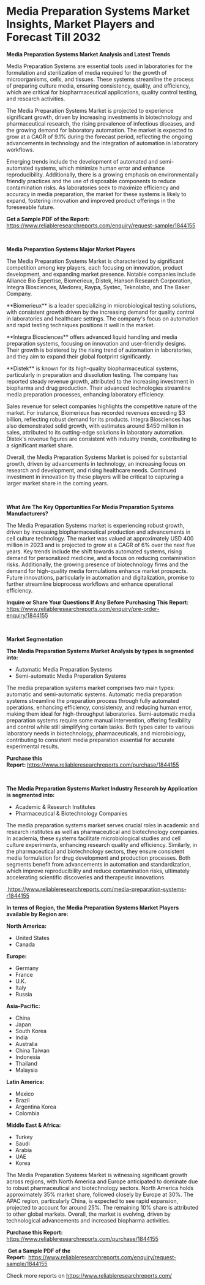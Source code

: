 <p><h1>Media Preparation Systems Market Insights, Market Players and Forecast Till 2032</h1></p><p><strong>Media Preparation Systems Market Analysis and Latest Trends</strong></p>
<p><p>Media Preparation Systems are essential tools used in laboratories for the formulation and sterilization of media required for the growth of microorganisms, cells, and tissues. These systems streamline the process of preparing culture media, ensuring consistency, quality, and efficiency, which are critical for biopharmaceutical applications, quality control testing, and research activities.</p><p>The Media Preparation Systems Market is projected to experience significant growth, driven by increasing investments in biotechnology and pharmaceutical research, the rising prevalence of infectious diseases, and the growing demand for laboratory automation. The market is expected to grow at a CAGR of 9.1% during the forecast period, reflecting the ongoing advancements in technology and the integration of automation in laboratory workflows.</p><p>Emerging trends include the development of automated and semi-automated systems, which minimize human error and enhance reproducibility. Additionally, there is a growing emphasis on environmentally friendly practices and the use of disposable components to reduce contamination risks. As laboratories seek to maximize efficiency and accuracy in media preparation, the market for these systems is likely to expand, fostering innovation and improved product offerings in the foreseeable future.</p></p>
<p><strong>Get a Sample PDF of the Report:&nbsp;</strong> <a href="https://www.reliableresearchreports.com/enquiry/request-sample/1844155?utm_campaign=2643&utm_medium=2&utm_source=Github&utm_content=ia&utm_term=28022025&utm_id=media-preparation-systems">https://www.reliableresearchreports.com/enquiry/request-sample/1844155</a></p>
<p>&nbsp;</p>
<p><strong>Media Preparation Systems Major Market Players</strong></p>
<p><p>The Media Preparation Systems Market is characterized by significant competition among key players, each focusing on innovation, product development, and expanding market presence. Notable companies include Alliance Bio Expertise, Biomerieux, Distek, Hanson Research Corporation, Integra Biosciences, Medorex, Raypa, Systec, Teknolabo, and The Baker Company.</p><p>**Biomerieux** is a leader specializing in microbiological testing solutions, with consistent growth driven by the increasing demand for quality control in laboratories and healthcare settings. The company's focus on automation and rapid testing techniques positions it well in the market.</p><p>**Integra Biosciences** offers advanced liquid handling and media preparation systems, focusing on innovation and user-friendly designs. Their growth is bolstered by the rising trend of automation in laboratories, and they aim to expand their global footprint significantly.</p><p>**Distek** is known for its high-quality biopharmaceutical systems, particularly in preparation and dissolution testing. The company has reported steady revenue growth, attributed to the increasing investment in biopharma and drug production. Their advanced technologies streamline media preparation processes, enhancing laboratory efficiency.</p><p>Sales revenue for select companies highlights the competitive nature of the market. For instance, Biomerieux has recorded revenues exceeding $3 billion, reflecting robust demand for its products. Integra Biosciences has also demonstrated solid growth, with estimates around $450 million in sales, attributed to its cutting-edge solutions in laboratory automation. Distek's revenue figures are consistent with industry trends, contributing to a significant market share.</p><p>Overall, the Media Preparation Systems Market is poised for substantial growth, driven by advancements in technology, an increasing focus on research and development, and rising healthcare needs. Continued investment in innovation by these players will be critical to capturing a larger market share in the coming years.</p></p>
<p>&nbsp;</p>
<p><strong>What Are The Key Opportunities For Media Preparation Systems Manufacturers?</strong></p>
<p><p>The Media Preparation Systems market is experiencing robust growth, driven by increasing biopharmaceutical production and advancements in cell culture technology. The market was valued at approximately USD 400 million in 2023 and is projected to grow at a CAGR of 6% over the next five years. Key trends include the shift towards automated systems, rising demand for personalized medicine, and a focus on reducing contamination risks. Additionally, the growing presence of biotechnology firms and the demand for high-quality media formulations enhance market prospects. Future innovations, particularly in automation and digitalization, promise to further streamline bioprocess workflows and enhance operational efficiency.</p></p>
<p><strong>Inquire or Share Your Questions If Any Before Purchasing This Report:</strong> <a href="https://www.reliableresearchreports.com/enquiry/pre-order-enquiry/1844155?utm_campaign=2643&utm_medium=2&utm_source=Github&utm_content=ia&utm_term=28022025&utm_id=media-preparation-systems">https://www.reliableresearchreports.com/enquiry/pre-order-enquiry/1844155</a></p>
<p>&nbsp;</p>
<p><strong>Market Segmentation</strong></p>
<p><strong>The Media Preparation Systems Market Analysis by types is segmented into:</strong></p>
<p><ul><li>Automatic Media Preparation Systems</li><li>Semi-automatic Media Preparation Systems</li></ul></p>
<p><p>The media preparation systems market comprises two main types: automatic and semi-automatic systems. Automatic media preparation systems streamline the preparation process through fully automated operations, enhancing efficiency, consistency, and reducing human error, making them ideal for high-throughput laboratories. Semi-automatic media preparation systems require some manual intervention, offering flexibility and control while still simplifying certain tasks. Both types cater to various laboratory needs in biotechnology, pharmaceuticals, and microbiology, contributing to consistent media preparation essential for accurate experimental results.</p></p>
<p><strong>Purchase this Report:&nbsp;</strong><a href="https://www.reliableresearchreports.com/purchase/1844155?utm_campaign=2643&utm_medium=2&utm_source=Github&utm_content=ia&utm_term=28022025&utm_id=media-preparation-systems">https://www.reliableresearchreports.com/purchase/1844155</a></p>
<p>&nbsp;</p>
<p><strong>The Media Preparation Systems Market Industry Research by Application is segmented into:</strong></p>
<p><ul><li>Academic & Research Institutes</li><li>Pharmaceutical & Biotechnology Companies</li></ul></p>
<p><p>The media preparation systems market serves crucial roles in academic and research institutes as well as pharmaceutical and biotechnology companies. In academia, these systems facilitate microbiological studies and cell culture experiments, enhancing research quality and efficiency. Similarly, in the pharmaceutical and biotechnology sectors, they ensure consistent media formulation for drug development and production processes. Both segments benefit from advancements in automation and standardization, which improve reproducibility and reduce contamination risks, ultimately accelerating scientific discoveries and therapeutic innovations.</p></p>
<p><a href="https://www.reliableresearchreports.com/media-preparation-systems-r1844155?utm_campaign=2643&utm_medium=2&utm_source=Github&utm_content=ia&utm_term=28022025&utm_id=media-preparation-systems">&nbsp;https://www.reliableresearchreports.com/media-preparation-systems-r1844155</a></p>
<p><strong>In terms of Region, the Media Preparation Systems Market Players available by Region are:</strong></p>
<p>
    <p> <strong> North America: </strong>
        <ul>
            <li>United States</li>
            <li>Canada</li>
        </ul>
        </p> 
    <p> <strong> Europe: </strong>
        <ul>
            <li>Germany</li>
            <li>France</li>
            <li>U.K.</li>
            <li>Italy</li>
            <li>Russia</li>
        </ul>
        </p> 
    <p> <strong> Asia-Pacific: </strong>
        <ul>
            <li>China</li>
            <li>Japan</li>
            <li>South Korea</li>
            <li>India</li>
            <li>Australia</li>
            <li>China Taiwan</li>
            <li>Indonesia</li>
            <li>Thailand</li>
            <li>Malaysia</li>
        </ul>
        </p> 
    <p> <strong> Latin America: </strong>
        <ul>
            <li>Mexico</li>
            <li>Brazil</li>
            <li>Argentina Korea</li>
            <li>Colombia</li>
        </ul>
        </p> 
    <p> <strong> Middle East & Africa: </strong>
        <ul>
            <li>Turkey</li>
            <li>Saudi</li>
            <li>Arabia</li>
            <li>UAE</li>
            <li>Korea</li>
        </ul>
    </p>
    </p>
<p><p>The Media Preparation Systems Market is witnessing significant growth across regions, with North America and Europe anticipated to dominate due to robust pharmaceutical and biotechnology sectors. North America holds approximately 35% market share, followed closely by Europe at 30%. The APAC region, particularly China, is expected to see rapid expansion, projected to account for around 25%. The remaining 10% share is attributed to other global markets. Overall, the market is evolving, driven by technological advancements and increased biopharma activities.</p></p>
<p><strong>Purchase this Report: </strong><a href="https://www.reliableresearchreports.com/purchase/1844155?utm_campaign=2643&utm_medium=2&utm_source=Github&utm_content=ia&utm_term=28022025&utm_id=media-preparation-systems">https://www.reliableresearchreports.com/purchase/1844155</a></p>
<p>&nbsp;<strong>Get a Sample PDF of the Report:&nbsp;&nbsp;</strong><a href="https://www.reliableresearchreports.com/enquiry/request-sample/1844155?utm_campaign=2643&utm_medium=2&utm_source=Github&utm_content=ia&utm_term=28022025&utm_id=media-preparation-systems">https://www.reliableresearchreports.com/enquiry/request-sample/1844155</a></p>
<p><strong></strong></p>
<p>Check more reports on <a href="https://www.reliableresearchreports.com/?utm_campaign=2643&utm_medium=2&utm_source=Github&utm_content=ia&utm_term=28022025&utm_id=media-preparation-systems">https://www.reliableresearchreports.com/</a></p>